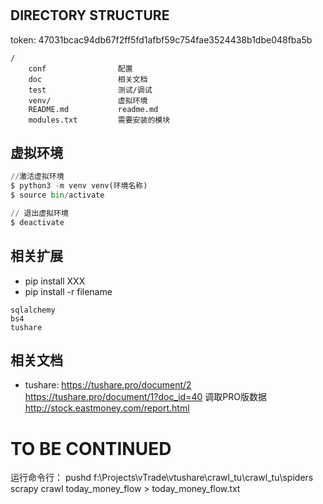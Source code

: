 #
DIRECTORY STRUCTURE
-------------------
token: 47031bcac94db67f2ff5fd1afbf59c754fae3524438b1dbe048fba5b
```
/
    conf                配置
    doc                 相关文档
    test                测试/调试
    venv/               虚拟环境
    README.md           readme.md
    modules.txt         需要安装的模块
```

## 虚拟环境

```python
//激活虚拟环境
$ python3 -m venv venv(环境名称)
$ source bin/activate

// 退出虚拟环境
$ deactivate
```

## 相关扩展
* pip install XXX
* pip install -r filename
```
sqlalchemy
bs4
tushare
```

## 相关文档
* tushare: https://tushare.pro/document/2
https://tushare.pro/document/1?doc_id=40 调取PRO版数据
http://stock.eastmoney.com/report.html

# TO BE CONTINUED


运行命令行：
pushd f:\Projects\vTrade\vtushare\crawl_tu\crawl_tu\spiders
scrapy crawl today_money_flow > today_money_flow.txt